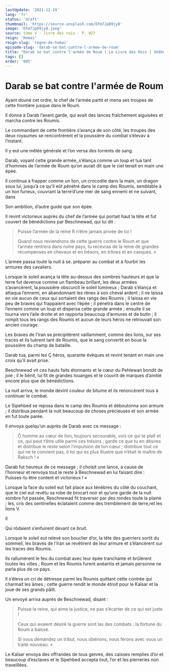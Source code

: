 ```yaml
---
lastUpdate: '2021-12-19'
lang: 'fr'
status: 'draft'
thumbnail: 'https://source.unsplash.com/EFm7JpD9jy8'
image: 'EFm7JpD9jy8.jpeg'
source: tome V - livre des rois - P. 027
reign: 'Homaï'
reign-slug: 'regne-de-homai'
episode-slug: 'darab-se-bat-contre-l-armee-de-roum'
title: "Darab se bat contre l'armée de Roum | Le Livre des Rois | Shâhnâmeh"
tags: []
order: '005'
---
```


<!-- LTeX: language=fr -->

# Darab se bat contre l'armée de Roum

Ayant douné cet ordre, le chef de l’armée partit et mena ses troupes de cette frontière jusque dans le Roum.

Il donna à Darab l’avant.garde, qui avait des lances fraîchement aiguisées et marcha contre les Roumis.

Le commandant de cette frontière s’avança de son côté, les troupes des deux royaumes se rencontrèrent et la poussière du combat s’élevav à l’instant.

Il y eut une mêlée générale et l’on versa des torrents de sang.

Darab, voyant cette grande armée,,s’élança comme un loup et tua tant d’hommes de l’armée de Roum qu’on aurait dit que le ciel tenait en main une épée.

Il continua à frapper comme un lion, un crocodile dans la main, un dragon sous lui, jusqu’à ce qu’il eût pénétré dans le camp des Roumis, semblable à un lion furieux, couvrant la terre’d’une mer de sang ennemi et ne suivant, dans

Son ambition, d’autre guide que son épée.

Il revint victorieux auprès du chef de l’armée qui portait haut la tête et fut couvert de bénédictions par Beschnewad, qui lui dit :

> Puisse l’armée de la reine R n’être jamais privée de toi !
>
> Quand nous reviendrons de cette guerre contre le Roum et que l’armée rentrera dans notre pays, tu recevras de la reine de grandes récompenses en chevaux et en trésors, en trônes et en casques. »

L’armée passa toute la nuit à se. préparer au combat et à fourbir les armures des cavaliers.

Lorsque le soleil avança la tête au-dessus des sombres hauteurs et que la terre fut devenue comme un flambeau brillant, les deux armées s’avancèrent, la.poussière obscurcit le soleil lumineux ; Darab s’élança et attaqua l’ennemi, en abandonnant les rênes à son cheval ardent ; il ne laissa en vie aucun de ceux qui sortaient des rangs des Roumis ; il laissa en vie peu de braves qui frappaient avec l’épée ; il pénétra dans le centre de l’ennemi comme un loup et dispersa cette grande armée ; ensuite il se tourna vers l’aile droite et en rapporta beaucoup d’armures et de butin ; il rompit tous les rangs des Roumis et aucun de leurs héros ne retrouvait son ancien courage.

Les braves de l’Iran se précipitèrent vaillamment, comme des lions, sur ses traces et ils tuèrent tant de Roumis, que le sang convertit en boue la poussière du champ de bataille.

Darab tua, parmi les
Ç héros, quarante évêques et revint tenant en main une croix qu’il avait prise.

Beschnewad vit ces hauts faits étonnants et le cœur du Pehlewan bondit de joie ; il le bénit, lui fit de grandes louanges et le couvrit de marques d’amitié encore plus que de bénédictions.

La nuit arriva, le monde devint couleur de bitume et ils renoncèrent tous à continuer le combat.

Le Sipehbed se reposa dans le camp des Roumis et déboutonna son armure ; il distribua pendant la nuit beaucoup de choses précieuses et son armée en fut toute parée.

Il envoya quelqu’un auprès de Darab avec ce message :

> Ô homme au cœur de lion, toujours secourable, vois ce qui te plaît et ce, qui peut t’être utile parmi ces trésors ; garde ce que tu en désires et distribue le reste selon l’impulsion de ton cœur ; distribue tout ce qui ne te convient pas, ô toi qui es plus illustre que n’était le maître de Raksch ! »

Darab fut heureux de ce message ; il choisit une lance, à cause de l’honneur et renvoya tout le reste à Beschnewad en lui faisant dire : Puisses-tu être content et victorieux ! »

Lorsque la face du soleil eut fait place aux ténèbres du côté du couchant, que le ciel eut revêtu sa robe de brocart noir et qu’une garde de la nuit sombre fut passée, Reschnewad fit traverser par des rondes toute la plaine ; les, cris des sentinelles éclataient comme des tremblement de terre,ret les lions V.

Il

Qui rôdaient s’enfuirent devant ce bruit.

Lorsque le soleil eut relevé son bouclier d’or, la tête des guerriers sortit du sommeil, les braves de l’Iran se revêtirent de leur armure et s’élancèrent sur les traces des Roumis.

Ils rallumèrent le feu du combat avec leur épée tranchante et brûlèrent toutes les villes ; Roum et les Roumis furent anéantis et jamais personne ne parla plus de ce pays.

Il s’éleva un cri de détresse parmi les Roumis quittant cette contrée qui charmait les âmes ; cette guerre rendit le monde étroit pour le Kaïsar et la joue de ses grands pâlit.

Un envoyé arriva auprès de Beschnewad, disant :

> Puisse la reine, qui aime la justice, ne pas s’écarter de ce qui est juste !
>
> Ceux qui avaient désiré la guerre sont las des combats ; la fortune du Roum a baissé.
>
> Si vous demandez un tribut, nous obéirons, nous ferons avec vous un traité nouveau. »

Le Kaïsar envoya des offrandes de tous genres, des caisses remplies d’or et beaucoup d’esclaves et le Sipehbed accepta tout, l’or et les pierreries non traveillées.
